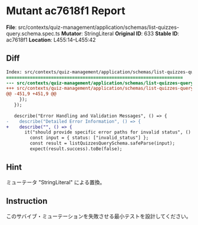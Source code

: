 # Mutant ac7618f1 Report

**File**: src/contexts/quiz-management/application/schemas/list-quizzes-query.schema.spec.ts
**Mutator**: StringLiteral
**Original ID**: 633
**Stable ID**: ac7618f1
**Location**: L455:14–L455:42

## Diff

```diff
Index: src/contexts/quiz-management/application/schemas/list-quizzes-query.schema.spec.ts
===================================================================
--- src/contexts/quiz-management/application/schemas/list-quizzes-query.schema.spec.ts	original
+++ src/contexts/quiz-management/application/schemas/list-quizzes-query.schema.spec.ts	mutated #633
@@ -451,9 +451,9 @@
     });
   });
 
   describe("Error Handling and Validation Messages", () => {
-    describe("Detailed Error Information", () => {
+    describe("", () => {
       it("should provide specific error paths for invalid status", () => {
         const input = { status: ["invalid_status"] };
         const result = listQuizzesQuerySchema.safeParse(input);
         expect(result.success).toBe(false);
```

## Hint

ミューテータ "StringLiteral" による置換。

## Instruction

このサバイブ・ミューテーションを失敗させる最小テストを設計してください。
